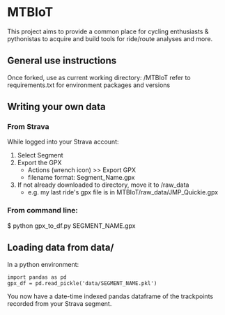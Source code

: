 # MTBIoT

This project aims to provide a common place for cycling enthusiasts & pythonistas to acquire and build tools for ride/route analyses and more.

## General use instructions
Once forked, use as current working directory:
/MTBIoT
refer to requirements.txt for environment packages and versions

## Writing your own data

### From Strava 

While logged into your Strava account:
1. Select Segment
2. Export the GPX
	* Actions (wrench icon) >> Export GPX
	* filename format: Segment_Name.gpx
3. If not already downloaded to directory, move it to /raw_data
	* e.g. my last ride's gpx file is in MTBIoT/raw_data/JMP_Quickie.gpx  

### From command line:

$ python gpx_to_df.py SEGMENT_NAME.gpx

## Loading data from data/

In a python environment:
```
import pandas as pd
gpx_df = pd.read_pickle('data/SEGMENT_NAME.pkl')
```

You now have a date-time indexed pandas dataframe of the trackpoints recorded from your Strava segment.